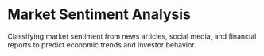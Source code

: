 # Market Sentiment Analysis

Classifying market sentiment from news articles, social media, and financial reports to predict economic trends and investor behavior.